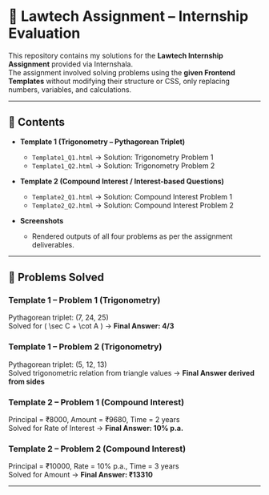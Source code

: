 # 📘 Lawtech Assignment – Internship Evaluation  

This repository contains my solutions for the **Lawtech Internship Assignment** provided via Internshala.  
The assignment involved solving problems using the **given Frontend Templates** without modifying their structure or CSS, only replacing numbers, variables, and calculations.

---

## 📂 Contents  

- **Template 1 (Trigonometry – Pythagorean Triplet)**
  - `Template1_Q1.html` → Solution: Trigonometry Problem 1  
  - `Template1_Q2.html` → Solution: Trigonometry Problem 2  

- **Template 2 (Compound Interest / Interest-based Questions)**
  - `Template2_Q1.html` → Solution: Compound Interest Problem 1  
  - `Template2_Q2.html` → Solution: Compound Interest Problem 2  

- **Screenshots**
  - Rendered outputs of all four problems as per the assignment deliverables.  

---

## 📝 Problems Solved  

###  Template 1 – Problem 1 (Trigonometry)  
Pythagorean triplet: (7, 24, 25)  
Solved for \( \sec C + \cot A \) → **Final Answer: 4/3**  

###  Template 1 – Problem 2 (Trigonometry)  
Pythagorean triplet: (5, 12, 13)  
Solved trigonometric relation from triangle values → **Final Answer derived from sides**  

###  Template 2 – Problem 1 (Compound Interest)  
Principal = ₹8000, Amount = ₹9680, Time = 2 years  
Solved for Rate of Interest → **Final Answer: 10% p.a.**  

###  Template 2 – Problem 2 (Compound Interest)  
Principal = ₹10000, Rate = 10% p.a., Time = 3 years  
Solved for Amount → **Final Answer: ₹13310**  

---
